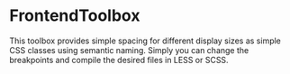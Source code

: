 # FrontendToolbox
This toolbox provides simple spacing for different display sizes as simple CSS classes using semantic naming. Simply you can change the breakpoints and compile the desired files in LESS or SCSS.

